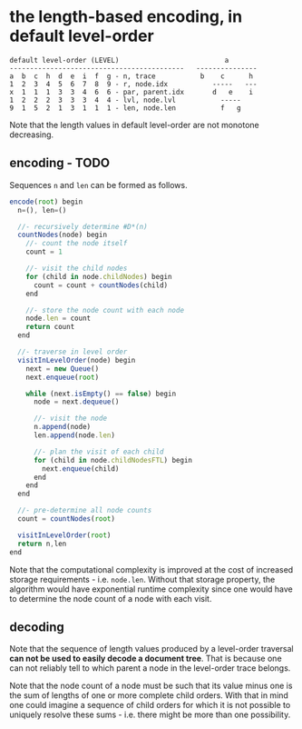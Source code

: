 
<!-- ======================================================================= -->
# the length-based encoding, in default level-order

```
default level-order (LEVEL)                          a
-------------------------------------------   ---------------
a  b  c  h  d  e  i  f  g - n, trace           b    c      h
1  2  3  4  5  6  7  8  9 - r, node.idx           -----   ---
x  1  1  1  3  3  4  6  6 - par, parent.idx       d   e    i
1  2  2  2  3  3  3  4  4 - lvl, node.lvl           -----
9  1  5  2  1  3  1  1  1 - len, node.len           f   g
```

Note that the length values in default level-order are not monotone decreasing.

<!-- ======================================================================= -->
## encoding - TODO

Sequences `n` and `len` can be formed as follows.

```js
encode(root) begin
  n=(), len=()

  //- recursively determine #D*(n)
  countNodes(node) begin
    //- count the node itself
    count = 1

    //- visit the child nodes
    for (child in node.childNodes) begin
      count = count + countNodes(child)
    end

    //- store the node count with each node
    node.len = count
    return count
  end

  //- traverse in level order
  visitInLevelOrder(node) begin
    next = new Queue()
    next.enqueue(root)

    while (next.isEmpty() == false) begin
      node = next.dequeue()

      //- visit the node
      n.append(node)
      len.append(node.len)

      //- plan the visit of each child
      for (child in node.childNodesFTL) begin
        next.enqueue(child)
      end
    end
  end

  //- pre-determine all node counts
  count = countNodes(root)

  visitInLevelOrder(root)
  return n,len
end
```

Note that the computational complexity is improved at the cost of increased
storage requirements - i.e. `node.len`. Without that storage property, the
algorithm would have exponential runtime complexity since one would have to
determine the node count of a node with each visit.

<!-- ======================================================================= -->
## decoding

Note that the sequence of length values produced by a level-order traversal
**can not be used to easily decode a document tree**. That is because one
can not reliably tell to which parent a node in the level-order trace belongs.

Note that the node count of a node must be such that its value minus one is
the sum of lengths of one or more complete child orders. With that in mind
one could imagine a sequence of child orders for which it is not possible to
uniquely resolve these sums - i.e. there might be more than one possibility.
